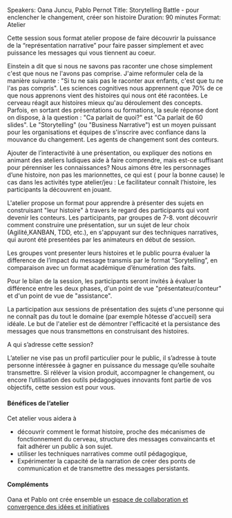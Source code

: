 Speakers: Oana Juncu, Pablo Pernot
Title: Storytelling Battle - pour enclencher le changement, créer son histoire
Duration: 90 minutes
Format: Atelier

Cette session sous format atelier propose de faire découvrir la puissance de la “représentation narrative” pour faire passer simplement et avec puissance les messages qui vous tiennent au coeur.

Einstein a dit que si nous ne savons pas raconter une chose simplement c'est que nous ne l'avons pas comprise.
J'aime reformuler cela de la manière suivante : "Si tu ne sais pas le raconter aux enfants, c'est que tu ne l'as pas compris".
Les sciences cognitives nous apprennent que 70% de ce que nous apprenons vient des histoires qui nous ont été racontées.
Le cerveau réagit aux histoires mieux qu'au déroulement des concepts.
Parfois, en sortant des présentations ou formations, la seule réponse dont on dispose, à la question : "Ca parlait de quoi?" est "Ca parlait de 60 slides".
Le "Storytelling" (ou "Business Narrative") est un moyen puissant pour les organisations et équipes de s'inscrire avec confiance dans la mouvance du changement.
Les agents de changement sont des conteurs.

Ajouter de l’interactivité à une présentation, ou expliquer des notions en animant des ateliers ludiques aide à faire comprendre, mais est-ce suffisant pour pérenniser les connaissances?
Nous aimons être les personnages d’une histoire, non pas les marionnettes, ce qui est ( pour la bonne cause) le cas dans les activités type atelier/jeu : Le facilitateur connaît l’histoire, les participants la découvrent en jouant.

L'atelier propose un format pour apprendre à présenter des sujets en construisant "leur histoire" à travers le regard des participants qui vont devenir les conteurs.
Les participants, par groupes de 7-8. vont découvrir comment construire une présentation, sur un sujet de leur choix (Agilité,KANBAN, TDD, etc.),  en s'appuyant sur des techniques narratives, qui auront été presentées par les animateurs en début de session.

Les groupes vont presenter leurs histoires et le public pourra évaluer la difference de l’impact du message transmis par le format “Sorytelling”, en comparaison avec un format académique d’énumération des faits.

Pour le bilan de la session, les participants seront invités à évaluer la différence entre les deux phases, d'un  point de vue "présentateur/conteur" et d'un point de vue de "assistance".

La participation aux sessions de présentation des sujets d'une personne qui ne connaît pas du tout le domaine (par exemple hôtesse d'accueil) sera idéale.
Le but de l'atelier est de démontrer l'efficacité et la persistance des messages que nous transmettons en construisant des histoires.

A qui s’adresse cette session?

L’atelier ne vise pas un profil particulier pour le public, il s’adresse à toute personne intéressée à gagner en puissance du message qu’elle souhaite transmettre.
Si réléver la vision produit, accompagner le changement, ou encore l’utilisation des outils pédagogiques innovants font partie de vos objectifs, cette session est pour vous.

#### Bénéfices de l’atelier

Cet atelier vous aidera à 

- découvrir comment le format histoire, proche des mécanismes de fonctionnement du cerveau, structure des messages convaincants et fait adhérer un public à son sujet.
- utiliser les techniques narratives comme outil pédagogique,
- Expérimenter la capacité de la narration de créer des ponts de communication et de transmettre des messages persistants.

#### Compléments

Oana et Pablo ont crée ensemble un [espace de collaboration et convergence des idées et initiatives][] 

[espace de collaboration et convergence des idées et initiatives]: convergenc.es
